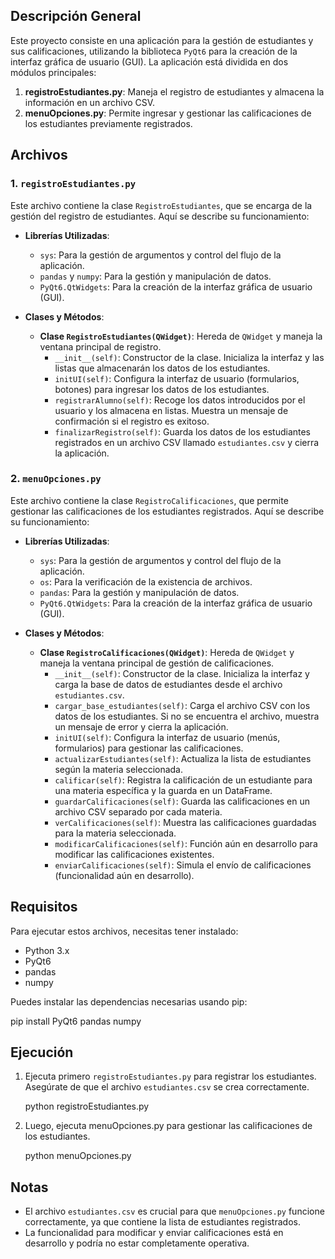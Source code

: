 ## Descripción General

Este proyecto consiste en una aplicación para la gestión de estudiantes y sus calificaciones, utilizando la biblioteca `PyQt6` para la creación de la interfaz gráfica de usuario (GUI). La aplicación está dividida en dos módulos principales:

1. **registroEstudiantes.py**: Maneja el registro de estudiantes y almacena la información en un archivo CSV.
2. **menuOpciones.py**: Permite ingresar y gestionar las calificaciones de los estudiantes previamente registrados.

## Archivos

### 1. `registroEstudiantes.py`

Este archivo contiene la clase `RegistroEstudiantes`, que se encarga de la gestión del registro de estudiantes. Aquí se describe su funcionamiento:

- **Librerías Utilizadas**:
  - `sys`: Para la gestión de argumentos y control del flujo de la aplicación.
  - `pandas` y `numpy`: Para la gestión y manipulación de datos.
  - `PyQt6.QtWidgets`: Para la creación de la interfaz gráfica de usuario (GUI).

- **Clases y Métodos**:
  - **Clase `RegistroEstudiantes(QWidget)`**: Hereda de `QWidget` y maneja la ventana principal de registro.
    - `__init__(self)`: Constructor de la clase. Inicializa la interfaz y las listas que almacenarán los datos de los estudiantes.
    - `initUI(self)`: Configura la interfaz de usuario (formularios, botones) para ingresar los datos de los estudiantes.
    - `registrarAlumno(self)`: Recoge los datos introducidos por el usuario y los almacena en listas. Muestra un mensaje de confirmación si el registro es exitoso.
    - `finalizarRegistro(self)`: Guarda los datos de los estudiantes registrados en un archivo CSV llamado `estudiantes.csv` y cierra la aplicación.

### 2. `menuOpciones.py`

Este archivo contiene la clase `RegistroCalificaciones`, que permite gestionar las calificaciones de los estudiantes registrados. Aquí se describe su funcionamiento:

- **Librerías Utilizadas**:
  - `sys`: Para la gestión de argumentos y control del flujo de la aplicación.
  - `os`: Para la verificación de la existencia de archivos.
  - `pandas`: Para la gestión y manipulación de datos.
  - `PyQt6.QtWidgets`: Para la creación de la interfaz gráfica de usuario (GUI).

- **Clases y Métodos**:
  - **Clase `RegistroCalificaciones(QWidget)`**: Hereda de `QWidget` y maneja la ventana principal de gestión de calificaciones.
    - `__init__(self)`: Constructor de la clase. Inicializa la interfaz y carga la base de datos de estudiantes desde el archivo `estudiantes.csv`.
    - `cargar_base_estudiantes(self)`: Carga el archivo CSV con los datos de los estudiantes. Si no se encuentra el archivo, muestra un mensaje de error y cierra la aplicación.
    - `initUI(self)`: Configura la interfaz de usuario (menús, formularios) para gestionar las calificaciones.
    - `actualizarEstudiantes(self)`: Actualiza la lista de estudiantes según la materia seleccionada.
    - `calificar(self)`: Registra la calificación de un estudiante para una materia específica y la guarda en un DataFrame.
    - `guardarCalificaciones(self)`: Guarda las calificaciones en un archivo CSV separado por cada materia.
    - `verCalificaciones(self)`: Muestra las calificaciones guardadas para la materia seleccionada.
    - `modificarCalificaciones(self)`: Función aún en desarrollo para modificar las calificaciones existentes.
    - `enviarCalificaciones(self)`: Simula el envío de calificaciones (funcionalidad aún en desarrollo).

## Requisitos

Para ejecutar estos archivos, necesitas tener instalado:
- Python 3.x
- PyQt6
- pandas
- numpy

Puedes instalar las dependencias necesarias usando pip:

pip install PyQt6 pandas numpy

## Ejecución

1. Ejecuta primero `registroEstudiantes.py` para registrar los estudiantes. Asegúrate de que el archivo `estudiantes.csv` se crea correctamente.
   
   python registroEstudiantes.py
   
3. Luego, ejecuta menuOpciones.py para gestionar las calificaciones de los estudiantes.

   python menuOpciones.py

## Notas

- El archivo `estudiantes.csv` es crucial para que `menuOpciones.py` funcione correctamente, ya que contiene la lista de estudiantes registrados.
- La funcionalidad para modificar y enviar calificaciones está en desarrollo y podría no estar completamente operativa.

